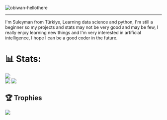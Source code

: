 ![obiwan-hellothere](https://github.com/muffinmuff/muffinmuff/assets/40132528/d4a80914-dc7b-4121-95a4-cd65cb0a4232)
___

I'm Suleyman from Türkiye, Learning data science and python, I'm still a beginner so my projects and stats may not be very good and may be few, I really enjoy learning new things and I'm very interested in artificial intelligence, I hope I can be a good coder in the future.

# 📊 Stats:
![](https://github-readme-stats.vercel.app/api?username=muffinmuff&theme=dark&hide_border=false&include_all_commits=false&count_private=false)<br/>
![](https://github-readme-streak-stats.herokuapp.com/?user=muffinmuff&theme=dark&hide_border=false) ![](https://github-readme-stats.vercel.app/api/top-langs/?username=muffinmuff&theme=dark&hide_border=false&include_all_commits=false&count_private=false&layout=compact)

## 🏆 Trophies
![](https://github-profile-trophy.vercel.app/?username=muffinmuff&theme=radical&no-frame=false&no-bg=true&margin-w=4)
